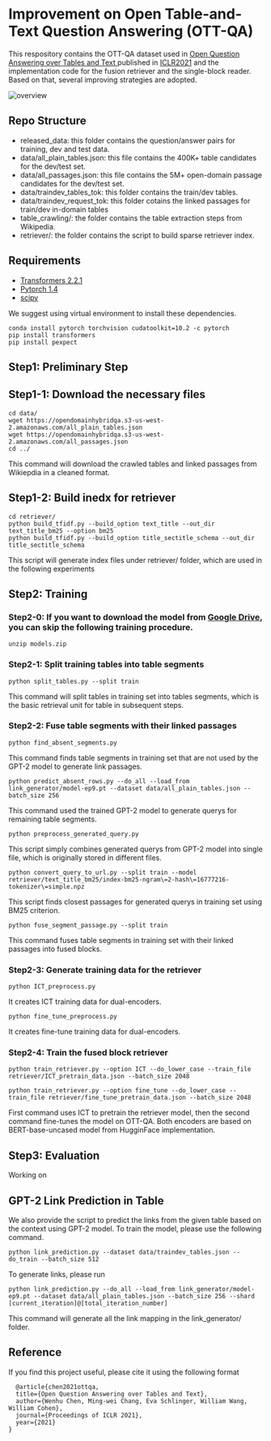 # Improvement on Open Table-and-Text Question Answering (OTT-QA)

This respository contains the OTT-QA dataset used in [Open Question Answering over Tables and Text
](https://arxiv.org/abs/2010.10439) published in [ICLR2021](https://openreview.net/group?id=ICLR.cc/2021/Conference) and the implementation code for the fusion retriever and  the single-block reader. Based on that, several improving strategies are adopted.

![overview](./figures/demo.png)

## Repo Structure
- released_data: this folder contains the question/answer pairs for training, dev and test data.
- data/all_plain_tables.json: this file contains the 400K+ table candidates for the dev/test set.
- data/all_passages.json: this file contains the 5M+ open-domain passage candidates for the dev/test set.
- data/traindev_tables_tok: this folder contains the train/dev tables.
- data/traindev_request_tok: this folder cotains the linked passages for train/dev in-domain tables
- table_crawling/: the folder contains the table extraction steps from Wikipedia.
- retriever/: the folder contains the script to build sparse retriever index.

## Requirements
- [Transformers 2.2.1](https://github.com/huggingface/transformers)
- [Pytorch 1.4](https://pytorch.org/)
- [scipy](https://www.scipy.org/)

We suggest using virtual environment to install these dependencies.
```
conda install pytorch torchvision cudatoolkit=10.2 -c pytorch
pip install transformers
pip install pexpect
```

## Step1: Preliminary Step
## Step1-1: Download the necessary files 
```
cd data/
wget https://opendomainhybridqa.s3-us-west-2.amazonaws.com/all_plain_tables.json
wget https://opendomainhybridqa.s3-us-west-2.amazonaws.com/all_passages.json
cd ../
```
This command will download the crawled tables and linked passages from Wikiepdia in a cleaned format.
## Step1-2: Build inedx for retriever
```
cd retriever/
python build_tfidf.py --build_option text_title --out_dir text_title_bm25 --option bm25
python build_tfidf.py --build_option title_sectitle_schema --out_dir title_sectitle_schema
```
This script will generate index files under retriever/ folder, which are used in the following experiments

## Step2: Training
### Step2-0: If you want to download the model from [Google Drive](https://drive.google.com/file/d/1a3I2HaOIP_9wES53E5kjbb2ST5IbgrVQ/view?usp=sharing), you can skip the following training procedure.
```
unzip models.zip
```
### Step2-1: Split training tables into table segments
```
python split_tables.py --split train
```
This command will split tables in training set into tables segments, which is the basic retrieval unit for table in subsequent steps.

### Step2-2: Fuse table segments with their linked passages
```
python find_absent_segments.py
```
This command finds table segments in training set that are not used by the GPT-2 model to generate link passages.

```
python predict_absent_rows.py --do_all --load_from link_generator/model-ep9.pt --dataset data/all_plain_tables.json --batch_size 256
```
This command used the trained GPT-2 model to generate querys for remaining table segments.

```
python preprocess_generated_query.py
```
This script simply combines generated querys from GPT-2 model into single file, which is originally stored in different files.

```
python convert_query_to_url.py --split train --model retriever/text_title_bm25/index-bm25-ngram\=2-hash\=16777216-tokenizer\=simple.npz
```
This script finds closest passages for generated querys in training set using BM25 criterion.

```
python fuse_segment_passage.py --split train
```
This command fuses table segments in training set with their linked passages into fused blocks.

### Step2-3: Generate training data for the retriever
```
python ICT_preprocess.py
```
It creates ICT training data for dual-encoders.

```
python fine_tune_preprocess.py
```
It creates fine-tune training data for dual-encoders.

### Step2-4: Train the fused block retriever
```
python train_retriever.py --option ICT --do_lower_case --train_file retriever/ICT_pretrain_data.json --batch_size 2048
```
```
python train_retriever.py --option fine_tune --do_lower_case --train_file retriever/fine_tune_pretrain_data.json --batch_size 2048
```
First command uses ICT to pretrain the retriever model, then the second command fine-tunes the model on OTT-QA. Both encoders are based on BERT-base-uncased model from HugginFace implementation.

## Step3: Evaluation
Working on

## GPT-2 Link Prediction in Table
We also provide the script to predict the links from the given table based on the context using GPT-2 model. To train the model, please use the following command.
```
python link_prediction.py --dataset data/traindev_tables.json --do_train --batch_size 512
```
To generate links, please run
```
python link_prediction.py --do_all --load_from link_generator/model-ep9.pt --dataset data/all_plain_tables.json --batch_size 256 --shard [current_iteration]@[total_iteration_number]
```
This command will generate all the link mapping in the link_generator/ folder.

## Reference
If you find this project useful, please cite it using the following format

```
  @article{chen2021ottqa,
  title={Open Question Answering over Tables and Text},
  author={Wenhu Chen, Ming-wei Chang, Eva Schlinger, William Wang, William Cohen},
  journal={Proceedings of ICLR 2021},
  year={2021}
}
```
